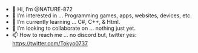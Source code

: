 - 👋 Hi, I’m @NATURE-872
- 👀 I’m interested in ... Programming games, apps, websites, devices, etc.
- 🌱 I’m currently learning ... C#, C++, & Html. 
- 💞️ I’m looking to collaborate on ... nothing just yet. 
- 📫 How to reach me ... no discord but, twitter yes: https://twitter.com/Tokyo0737 

<!---
NATURE-872/NATURE-872 is a ✨ special ✨ repository because its `README.md` (this file) appears on your GitHub profile.
You can click the Preview link to take a look at your changes.
--->

